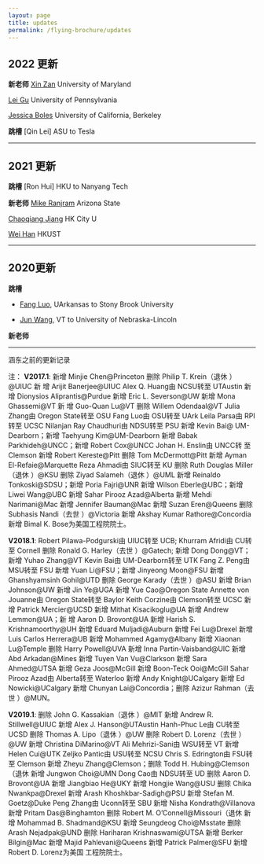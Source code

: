 ```yaml
---
layout: page
title: updates
permalink: /flying-brochure/updates
---
```


## 2022 更新

**新老师**
[Xin Zan](https://zliao555.github.io/flying-brochure/umd) University of Maryland

[Lei Gu](https://zliao555.github.io/flying-brochure/upenn) University of Pennsylvania

[Jessica Boles](https://www2.eecs.berkeley.edu/Faculty/Homepages/boles.html) University of California, Berkeley

**跳槽**
[Qin Lei] ASU to Tesla

---
## 2021 更新

**跳槽**
[Ron Hui] HKU to Nanyang Tech

**新老师**
[Mike Ranjram](https://zliao555.github.io/flying-brochure/asu) Arizona State

[Chaoqiang Jiang](https://zliao555.github.io/flying-brochure/cityu) HK City U

[Wei Han](https://zliao555.github.io/flying-brochure/hkust) HKUST

---
## 2020更新

**跳槽**

* [Fang Luo](https://zliao555.github.io/flying-brochure/stony), UArkansas to Stony Brook University

* [Jun Wang](https://zliao555.github.io/flying-brochure/nebraska), VT to University of Nebraska-Lincoln

**新老师**

---

涵东之前的更新记录

注：
**V2017.1**: 新增 Minjie Chen@Princeton 删除 Philip T. Krein（退休 ）@UIUC 新
增 Arijit Banerjee@UIUC Alex Q. Huang由 NCSU转至 UTAustin 新增 Dionysios Aliprantis@Purdue 新增 Eric L. Severson@UW 新增 Mona Ghassemi@VT 新
增 Guo-Quan Lu@VT 删除 Willem Odendaal@VT Julia Zhang由 Oregon State转至 OSU Fang Luo由 OSU转至 UArk Leila Parsa由 RPI转至 UCSC Nilanjan Ray Chaudhuri由 NDSU转至 PSU 新增 Kevin Bai@ UM-Dearborn；新增 Taehyung Kim@UM-Dearborn 新增 Babak Parkhideh@UNCC；新增 Robert Cox@UNCC
Johan H. Enslin由 UNCC转 至 Clemson 新增 Robert Kereste@Pitt 删除 Tom McDermott@Pitt 新增 Ayman El-Refaie@Marquette Reza Ahmadi由 SIUC转至
KU 删除 Ruth Douglas Miller（退休 ）@KSU 删除 Ziyad Salameh（退休 ）@UML
新增 Reinaldo Tonkoski@SDSU；新增 Poria Fajri@UNR 新增 Wilson Eberle@UBC；新增 Liwei Wang@UBC 新增 Sahar Pirooz Azad@Alberta 新增
Mehdi Narimani@Mac 新增 Jennifer Bauman@Mac 新增 Suzan Eren@Queens
删除 Subhasis Nandi（去世 ）@Victoria 新增 Akshay Kumar Rathore@Concordia
新增 Bimal K. Bose为美国工程院院士。

**V2018.1**: Robert Pilawa-Podgurski由 UIUC转至 UCB; Khurram Afridi由 CU转至
Cornell 删除 Ronald G. Harley（去世 ）@Gatech; 新增 Dong Dong@VT；新增
Yuhao Zhang@VT Kevin Bai由 UM-Dearborn转至 UTK Fang Z. Peng由 MSU转至 FSU 新增 Yuan Li@FSU；新增 Jinyeong Moon@FSU 新增 Ghanshyamsinh Gohil@UTD 删除 George Karady（去世 ）@ASU 新增 Brian Johnson@UW
新增 Jin Ye@UGA 新增 Yue Cao@Oregon State Annette von Jouanne由 Oregon State转至 Baylor Keith Corzine由 Clemson转至 UCSC 新增 Patrick Mercier@UCSD 新增 Mithat Kisacikoglu@UA 新增 Andrew Lemmon@UA；新
增 Aaron D. Brovont@UA 新增 Harish S. Krishnamoorthy@UH 新增 Eduard Muljadi@Auburn 新增 Fei Lu@Drexel 新增 Luis Carlos Herrera@UB 新增
Mohammed Agamy@Albany 新增 Xiaonan Lu@Temple 删除 Harry Powell@UVA 新增 Inna Partin-Vaisband@UIC 新增 Abd Arkadan@Mines
新增 Tuyen Van Vu@Clarkson 新增 Sara Ahmed@UTSA 新增 Geza Joos@McGill
新增 Boon-Teck Ooi@McGill Sahar Pirooz Azad由 Alberta转至 Waterloo 新增 Andy Knight@UCalgary 新增 Ed Nowicki@UCalgary 新增 Chunyan Lai@Concordia；删除 Azizur Rahman（去世 ）@MUN。

**V2019.1**: 删除 John G. Kassakian（退休 ）@MIT 新增 Andrew R. Stillwell@UIUC
新增 Alex J. Hanson@UTAustin Hanh-Phuc Le由 CU转至 UCSD 删除 Thomas A. Lipo（退休 ）@UW 删除 Robert D. Lorenz（去世 ）@UW 新增 Christina DiMarino@VT Ali Mehrizi-Sani由 WSU转至 VT 新增 Helen Cui@UTK Zeljko Pantic由 USU转至 NCSU Chris S. Edrington由 FSU转至 Clemson 新增 Zheyu Zhang@Clemson；删除 Todd H. Hubing@Clemson（退休 新增 Jungwon Choi@UMN Dong Cao由 NDSU转至 UD 删除 Aaron D. Brovont@UA 新增
Jiangbiao He@UKY 新增 Hongjie Wang@USU 删除 Chika Nwankpa@Drexel
新增 Arash Khoshkbar-Sadigh@PSU 新增 Stefan M. Goetz@Duke Peng Zhang由 Uconn转至 SBU 新增 Nisha Kondrath@Villanova 新增 Pritam Das@Binghamton 删除 Robert M. O’Connell@Missouri（退休 新增 Mohammad B. Shadmand@KSU 新增 Seungdeog Choi@Msstate 删除 Arash Nejadpak@UND
删除 Hariharan Krishnaswami@UTSA 新增 Berker Bilgin@Mac 新增 Majid Pahlevani@Queens 新增 Patrick Palmer@SFU 新增 Robert D. Lorenz为美国
工程院院士。



